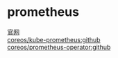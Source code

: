 # prometheus
[官网](https://prometheus.io/)  
[coreos/kube-prometheus:github](https://github.com/coreos/kube-prometheus)  
[coreos/prometheus-operator:github](https://github.com/coreos/prometheus-operator)  

```

```
